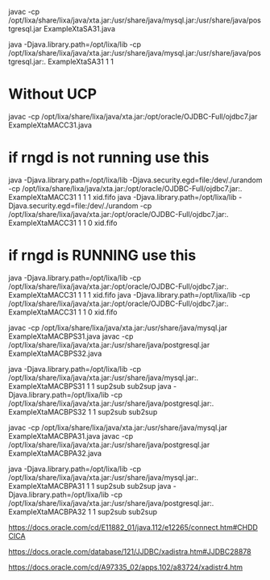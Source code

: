 javac -cp /opt/lixa/share/lixa/java/xta.jar:/usr/share/java/mysql.jar:/usr/share/java/postgresql.jar ExampleXtaSA31.java

java -Djava.library.path=/opt/lixa/lib -cp /opt/lixa/share/lixa/java/xta.jar:/usr/share/java/mysql.jar:/usr/share/java/postgresql.jar:. ExampleXtaSA31 1 1

# Without UCP
javac -cp /opt/lixa/share/lixa/java/xta.jar:/opt/oracle/OJDBC-Full/ojdbc7.jar ExampleXtaMACC31.java
# if rngd is not running use this
java -Djava.library.path=/opt/lixa/lib -Djava.security.egd=file:/dev/./urandom -cp /opt/lixa/share/lixa/java/xta.jar:/opt/oracle/OJDBC-Full/ojdbc7.jar:. ExampleXtaMACC31 1 1 1 xid.fifo
java -Djava.library.path=/opt/lixa/lib -Djava.security.egd=file:/dev/./urandom -cp /opt/lixa/share/lixa/java/xta.jar:/opt/oracle/OJDBC-Full/ojdbc7.jar:. ExampleXtaMACC31 1 1 0 xid.fifo
# if rngd is RUNNING use this
java -Djava.library.path=/opt/lixa/lib -cp /opt/lixa/share/lixa/java/xta.jar:/opt/oracle/OJDBC-Full/ojdbc7.jar:. ExampleXtaMACC31 1 1 1 xid.fifo
java -Djava.library.path=/opt/lixa/lib -cp /opt/lixa/share/lixa/java/xta.jar:/opt/oracle/OJDBC-Full/ojdbc7.jar:. ExampleXtaMACC31 1 1 0 xid.fifo


javac -cp /opt/lixa/share/lixa/java/xta.jar:/usr/share/java/mysql.jar ExampleXtaMACBPS31.java
javac -cp /opt/lixa/share/lixa/java/xta.jar:/usr/share/java/postgresql.jar ExampleXtaMACBPS32.java

java -Djava.library.path=/opt/lixa/lib -cp /opt/lixa/share/lixa/java/xta.jar:/usr/share/java/mysql.jar:. ExampleXtaMACBPS31 1 1 sup2sub sub2sup
java -Djava.library.path=/opt/lixa/lib -cp /opt/lixa/share/lixa/java/xta.jar:/usr/share/java/postgresql.jar:. ExampleXtaMACBPS32 1 1 sup2sub sub2sup


javac -cp /opt/lixa/share/lixa/java/xta.jar:/usr/share/java/mysql.jar ExampleXtaMACBPA31.java
javac -cp /opt/lixa/share/lixa/java/xta.jar:/usr/share/java/postgresql.jar ExampleXtaMACBPA32.java

java -Djava.library.path=/opt/lixa/lib -cp /opt/lixa/share/lixa/java/xta.jar:/usr/share/java/mysql.jar:. ExampleXtaMACBPA31 1 1 sup2sub sub2sup
java -Djava.library.path=/opt/lixa/lib -cp /opt/lixa/share/lixa/java/xta.jar:/usr/share/java/postgresql.jar:. ExampleXtaMACBPA32 1 1 sup2sub sub2sup

https://docs.oracle.com/cd/E11882_01/java.112/e12265/connect.htm#CHDDCICA

https://docs.oracle.com/database/121/JJDBC/xadistra.htm#JJDBC28878

https://docs.oracle.com/cd/A97335_02/apps.102/a83724/xadistr4.htm


